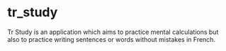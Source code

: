# tr_study

Tr Study is an application which aims to practice mental calculations but also to practice writing sentences or words without mistakes in French.
